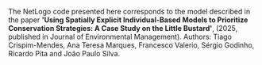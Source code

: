The NetLogo code presented here corresponds to the model described in the paper **'Using Spatially Explicit Individual-Based Models to Prioritize Conservation Strategies: A Case Study on the Little Bustard'**, (2025, published in Journal of Environmental Management).
Authors: Tiago Crispim-Mendes, Ana Teresa Marques, Francesco Valerio, Sérgio Godinho, Ricardo Pita and João Paulo Silva.
